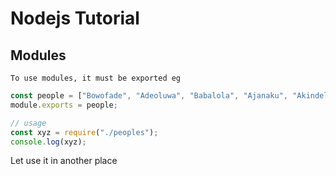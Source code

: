 # Nodejs Tutorial

## Modules

`To use modules, it must be exported eg`

```js
const people = ["Bowofade", "Adeoluwa", "Babalola", "Ajanaku", "Akindele"];
module.exports = people;

// usage
const xyz = require("./peoples");
console.log(xyz);
```

Let use it in another place
